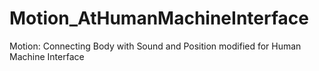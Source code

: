 # Motion_AtHumanMachineInterface
Motion: Connecting Body with Sound and Position modified for Human Machine Interface
